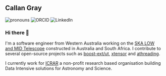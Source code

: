 ## Callan Gray

![pronouns](https://img.shields.io/static/v1?label=pronouns&message=he/him&color=red&style=flat-square)
![ORCID](https://img.shields.io/static/v1?label=ORCID&message=0009-0006-6766-9552&color=green&style=flat-square&logo=orcid)
![LinkedIn](https://img.shields.io/static/v1?label=&message=LinkedIn&color=0077B5&style=flat-square&logo=linkedin)

### Hi there 👋

I'm a software engineer from Western Australia working on the [SKA LOW and MID Telescope](https://www.skao.int/en) constructed in Australia and South Africa. I contribute to several open-source projects such as [boost-ext/ut](https://github.com/boost-ext/ut), [xtensor](https://github.com/xtensor-stack/xtensor) and [athreading](https://github.com/calgray/athreading).

I currently work for [ICRAR](https://www.icrar.org) a non-profit research based organisation building Data Intensive solutions for Astronomy and Science.

<!--
**calgray/calgray** is a ✨ _special_ ✨ repository because its `README.md` (this file) appears on your GitHub profile.

Here are some ideas to get you started:

- 🔭 I’m currently working on ...
- 🌱 I’m currently learning ...
- 👯 I’m looking to collaborate on ...
- 🤔 I’m looking for help with ...
- 💬 Ask me about ...
- 📫 How to reach me: ...
- 😄 Pronouns: ...
- ⚡ Fun fact: ...
-->
